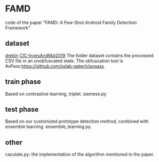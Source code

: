 # FAMD
code of the paper "FAMD: A Few-Shot Android Family Detection Framework"
## dataset
[drebin](https://www.sec.cs.tu-bs.de/~danarp/drebin/download.html)
[CIC-InvesAndMal2019](https://www.unb.ca/cic/datasets/invesandmal2019.html)
The folder dataset contains the processed CSV file in an unobfuscated state. 
The obfuscation tool is AvPass:https://github.com/sslab-gatech/avpass.
## train phase
Based on contrastive learning, triplet. siamese.py
## test phase
Based on our customized prototype detection method, combined with ensemble learning. ensemble_learning.py.
## other
caculate.py: the implementation of the algorithm mentioned in the paper.
